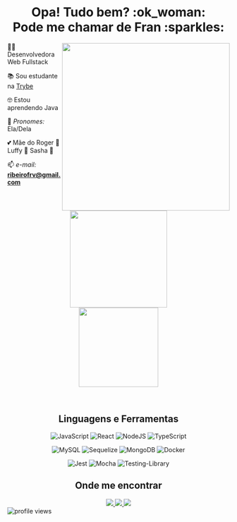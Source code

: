 <h1 align="center"> Opa! Tudo bem? :ok_woman: <br> Pode me chamar de Fran :sparkles: </h1>

<img align="right" width="380" src="https://media.tenor.com/RXQDlHto03EAAAAC/chopper-shookt.gif" />

 👩‍💻 Desenvolvedora Web Fullstack
 
 📚 Sou estudante na [Trybe](https://www.betrybe.com/)

 :nerd_face: Estou aprendendo Java

 :unicorn: _Pronomes:_ Ela/Dela

 :two_hearts: Mãe do Roger :baby: Luffy :dog: Sasha :dog:

 📫 _e-mail:_ **ribeirofrv@gmail.com**

<br
/>

<div align="center">
  <!-- <img height="180em" src="https://github-readme-stats.vercel.app/api?username=ribeirofrv&show_icons=true&theme=aura&include_all_commits=true&count_private=true"/> -->
  <img height="220em" src="https://github-readme-stats.vercel.app/api/top-langs/?username=ribeirofrv&hide=handlebars&layout=compact&langs_count=10&theme=aura"/> <br>
  <img height="180em" src="https://github-readme-streak-stats.herokuapp.com/?user=ribeirofrv&theme=tokyonight"/>

  <!-- TEMAS: dark, radical, merko, gruvbox, tokyonight, onedark, cobalt, synthwave, highcontrast, dracula -->
</div>

<br
/>

<div align="center">
  <h2 align="center">Linguagens e Ferramentas</h2>

  ![JavaScript](https://img.shields.io/badge/javascript-%23323330.svg?style=for-the-badge&logo=javascript&logoColor=%23F7DF1E)
  ![React](https://img.shields.io/badge/react-%2320232a.svg?style=for-the-badge&logo=react&logoColor=%2361DAFB)
  ![NodeJS](https://img.shields.io/badge/Node.js-43853D?style=for-the-badge&logo=node.js&logoColor=white)
  ![TypeScript](https://img.shields.io/badge/TypeScript-007ACC?style=for-the-badge&logo=typescript&logoColor=white)
  
  ![MySQL](https://img.shields.io/badge/MySQL-005C84?style=for-the-badge&logo=mysql&logoColor=white)
  ![Sequelize](https://img.shields.io/badge/Sequelize-52B0E7?style=for-the-badge&logo=Sequelize&logoColor=white)
  ![MongoDB](https://img.shields.io/badge/MongoDB-%234ea94b.svg?style=for-the-badge&logo=mongodb&logoColor=white)
  ![Docker](https://img.shields.io/badge/Docker-2CA5E0?style=for-the-badge&logo=docker&logoColor=white)
  
  ![Jest](https://img.shields.io/badge/-jest-%23C21325?style=for-the-badge&logo=jest&logoColor=white)
  ![Mocha](https://img.shields.io/badge/-mocha-%238D6748?style=for-the-badge&logo=mocha&logoColor=white)
  ![Testing-Library](https://img.shields.io/badge/-TestingLibrary-%23E33332?style=for-the-badge&logo=testing-library&logoColor=white)
  
</div>

<h2 align="center">Onde me encontrar</h2>

<div align="center">
  <a
  href = "mailto: ribeirofrv@gmail.com">
    <img
    src="https://img.shields.io/badge/-Gmail-%23EA4335?style=for-the-badge&logo=gmail&logoColor=white" target="_blank">
  </a>
  <a
    href="https://www.linkedin.com/in/ribeirofrv/" target="_blank">
    <img
      src="https://img.shields.io/badge/-LinkedIn-%230077B5?style=for-the-badge&logo=linkedin&logoColor=white" target="_blank">
  </a>
  <a
    href="https://t.me/franxxby" target="_blank">
    <img
      src="https://img.shields.io/badge/Telegram-blue?style=for-the-badge&logo=telegram&logoColor=white" target="_blank">
  </a>  
</div>

<span align="left">
  <img src="https://komarev.com/ghpvc/?username=ribeirofrv&label=visitors&color=0e75b6&style=flat" alt="profile views" />
</span>
